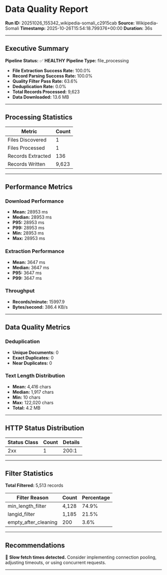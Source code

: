 # Data Quality Report

**Run ID:** 20251026_155342_wikipedia-somali_c2915cab
**Source:** Wikipedia-Somali
**Timestamp:** 2025-10-26T15:54:18.799376+00:00
**Duration:** 36s

---

## Executive Summary

**Pipeline Status:** ✅ **HEALTHY**
**Pipeline Type:** file_processing

- **File Extraction Success Rate:** 100.0%
- **Record Parsing Success Rate:** 100.0%
- **Quality Filter Pass Rate:** 63.6%
- **Deduplication Rate:** 0.0%
- **Total Records Processed:** 9,623
- **Data Downloaded:** 13.6 MB

---

## Processing Statistics

| Metric | Count |
|--------|-------|
| Files Discovered | 1 |
| Files Processed | 1 |
| Records Extracted | 136 |
| Records Written | 9,623 |

---

## Performance Metrics

### Download Performance

- **Mean:** 28953 ms
- **Median:** 28953 ms
- **P95:** 28953 ms
- **P99:** 28953 ms
- **Min:** 28953 ms
- **Max:** 28953 ms

### Extraction Performance

- **Mean:** 3647 ms
- **Median:** 3647 ms
- **P95:** 3647 ms
- **P99:** 3647 ms

### Throughput

- **Records/minute:** 15997.9
- **Bytes/second:** 386.4 KB/s

---

## Data Quality Metrics

### Deduplication

- **Unique Documents:** 0
- **Exact Duplicates:** 0
- **Near Duplicates:** 0

### Text Length Distribution

- **Mean:** 4,416 chars
- **Median:** 1,917 chars
- **Min:** 10 chars
- **Max:** 122,020 chars
- **Total:** 4.2 MB

---

## HTTP Status Distribution

| Status Class | Count | Details |
|--------------|-------|---------|
| 2xx | 1 | 200:1 |

---

## Filter Statistics

**Total Filtered:** 5,513 records

| Filter Reason | Count | Percentage |
|---------------|-------|------------|
| min_length_filter | 4,128 | 74.9% |
| langid_filter | 1,185 | 21.5% |
| empty_after_cleaning | 200 | 3.6% |

---

## Recommendations

🐢 **Slow fetch times detected.** Consider implementing connection pooling, adjusting timeouts, or using concurrent requests.

---
